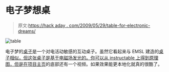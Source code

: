 # 电子梦想桌

> 原文:[https://hack aday . com/2009/05/29/table-for-electronic-dreams/](https://hackaday.com/2009/05/29/table-for-electronic-dreams/)

![table](../Images/7c0b2dd3d98e56a2514d5e5629bad676.png "table")

电子梦的[桌子](http://www.instructables.com/id/Table-for-Electronic-Dreams/)是一个对电活动敏感的互动桌子。虽然它看起来与 EMSL 建造的[桌子相似，但这张桌子是基于电磁场发光的。你可以从 instructable 上得到原理图，但是在](http://www.evilmadscientist.com/article.php/tablekits)[项目主页](http://www.andydoro.com/table/)的底部还有一个视频。如果效果能更本地化就真的很酷了。